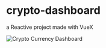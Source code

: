 # crypto-dashboard
a Reactive project made with VueX       


![Crypto Currency Dashboard](https://s3-eu-west-1.amazonaws.com/test-mezza-bucket/dashboard.png)